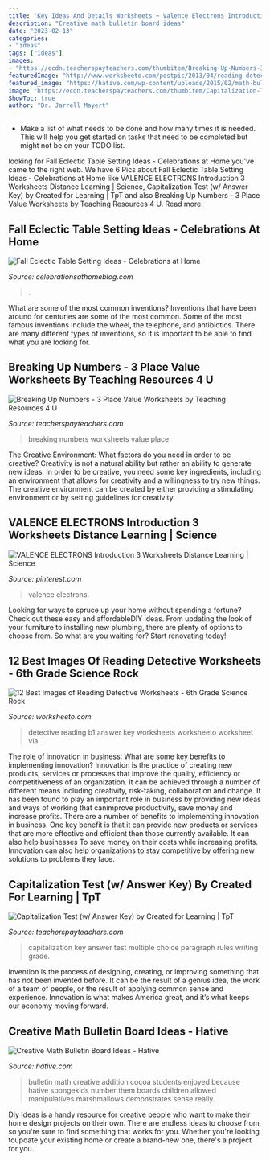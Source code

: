 ```yaml
---
title: "Key Ideas And Details Worksheets ~ Valence Electrons Introduction 3 Worksheets Distance Learning"
description: "Creative math bulletin board ideas"
date: "2023-02-13"
categories:
- "ideas"
tags: ["ideas"]
images:
- "https://ecdn.teacherspayteachers.com/thumbitem/Breaking-Up-Numbers-3-Place-Value-Worksheets-4856430-1568058131/original-4856430-1.jpg"
featuredImage: "http://www.worksheeto.com/postpic/2013/04/reading-detective-b1-answer-key_345064.jpg"
featured_image: "https://hative.com/wp-content/uploads/2015/02/math-bulletin-board-ideas/6-math-bulletin-board.jpg"
image: "https://ecdn.teacherspayteachers.com/thumbitem/Capitalization-Test-w-Answer-Key-1470924853/original-413160-3.jpg"
ShowToc: true
author: "Dr. Jarrell Mayert"
---
```



- Make a list of what needs to be done and how many times it is needed. This will help you get started on tasks that need to be completed but might not be on your TODO list.

	

		
looking for Fall Eclectic Table Setting Ideas - Celebrations at Home you've came to the right web. We have 6 Pics about Fall Eclectic Table Setting Ideas - Celebrations at Home like VALENCE ELECTRONS Introduction 3 Worksheets Distance Learning | Science, Capitalization Test (w/ Answer Key) by Created for Learning | TpT and also Breaking Up Numbers - 3 Place Value Worksheets by Teaching Resources 4 U. Read more:
		
    
## Fall Eclectic Table Setting Ideas - Celebrations At Home

<img loading=lazy src="https://celebrationsathomeblog.com/wp-content/uploads/2011/11/fall-table-setting-ideas-2.jpg" onerror="this.onerror=null;this.src='https://tse4.mm.bing.net/th?id=OIP.UBmNEwfsXxmDV71RSZRFLwHaKh&amp;pid=15.1';" alt="Fall Eclectic Table Setting Ideas - Celebrations at Home">

_Source: celebrationsathomeblog.com_

>. 

	

What are some of the most common inventions?
Inventions that have been around for centuries are some of the most common. Some of the most famous inventions include the wheel, the telephone, and antibiotics. There are many different types of inventions, so it is important to be able to find what you are looking for.

    
## Breaking Up Numbers - 3 Place Value Worksheets By Teaching Resources 4 U

<img loading=lazy src="https://ecdn.teacherspayteachers.com/thumbitem/Breaking-Up-Numbers-3-Place-Value-Worksheets-4856430-1568058131/original-4856430-1.jpg" onerror="this.onerror=null;this.src='https://tse2.mm.bing.net/th?id=OIP.eROYZ-aYb1xDl9c21jpa6gAAAA&amp;pid=15.1';" alt="Breaking Up Numbers - 3 Place Value Worksheets by Teaching Resources 4 U">

_Source: teacherspayteachers.com_

>breaking numbers worksheets value place. 

	

The Creative Environment: What factors do you need in order to be creative?
Creativity is not a natural ability but rather an ability to generate new ideas. In order to be creative, you need some key ingredients, including an environment that allows for creativity and a willingness to try new things. The creative environment can be created by either providing a stimulating environment or by setting guidelines for creativity.

    
## VALENCE ELECTRONS Introduction 3 Worksheets Distance Learning | Science

<img loading=lazy src="https://i.pinimg.com/736x/58/68/90/586890ea860e3caa6e7cd924af64d78a.jpg" onerror="this.onerror=null;this.src='https://tse3.mm.bing.net/th?id=OIP._ZKs-C_SudDH0CXRkUETfgHaLF&amp;pid=15.1';" alt="VALENCE ELECTRONS Introduction 3 Worksheets Distance Learning | Science">

_Source: pinterest.com_

>valence electrons. 

	

Looking for ways to spruce up your home without spending a fortune? Check out these easy and affordableDIY ideas. From updating the look of your furniture to installing new plumbing, there are plenty of options to choose from. So what are you waiting for? Start renovating today!

    
## 12 Best Images Of Reading Detective Worksheets - 6th Grade Science Rock

<img loading=lazy src="http://www.worksheeto.com/postpic/2013/04/reading-detective-b1-answer-key_345064.jpg" onerror="this.onerror=null;this.src='https://tse2.mm.bing.net/th?id=OIP.7gFzPnmzt5gV35DpLUYoBQHaKo&amp;pid=15.1';" alt="12 Best Images of Reading Detective Worksheets - 6th Grade Science Rock">

_Source: worksheeto.com_

>detective reading b1 answer key worksheets worksheeto worksheet via. 

	

The role of innovation in business: What are some key benefits to implementing innovation?
Innovation is the practice of creating new products, services or processes that improve the quality, efficiency or competitiveness of an organization. It can be achieved through a number of different means including creativity, risk-taking, collaboration and change. It has been found to play an important role in business by providing new ideas and ways of working that canimprove productivity, save money and increase profits.
There are a number of benefits to implementing innovation in business. One key benefit is that it can provide new products or services that are more effective and efficient than those currently available. It can also help businesses To save money on their costs while increasing profits. Innovation can also help organizations to stay competitive by offering new solutions to problems they face.

    
## Capitalization Test (w/ Answer Key) By Created For Learning | TpT

<img loading=lazy src="https://ecdn.teacherspayteachers.com/thumbitem/Capitalization-Test-w-Answer-Key-1470924853/original-413160-3.jpg" onerror="this.onerror=null;this.src='https://tse2.mm.bing.net/th?id=OIP.DtToUPEBbLWDDir7utX3CAAAAA&amp;pid=15.1';" alt="Capitalization Test (w/ Answer Key) by Created for Learning | TpT">

_Source: teacherspayteachers.com_

>capitalization key answer test multiple choice paragraph rules writing grade. 

	

Invention is the process of designing, creating, or improving something that has not been invented before. It can be the result of a genius idea, the work of a team of people, or the result of applying common sense and experience. Innovation is what makes America great, and it’s what keeps our economy moving forward.

    
## Creative Math Bulletin Board Ideas - Hative

<img loading=lazy src="https://hative.com/wp-content/uploads/2015/02/math-bulletin-board-ideas/6-math-bulletin-board.jpg" onerror="this.onerror=null;this.src='https://tse1.mm.bing.net/th?id=OIP.Q7ukzHnz-hU03QlSrLBkuwHaOU&amp;pid=15.1';" alt="Creative Math Bulletin Board Ideas - Hative">

_Source: hative.com_

>bulletin math creative addition cocoa students enjoyed because hative spongekids number them boards children allowed manipulatives marshmallows demonstrates sense really. 

	

Diy Ideas is a handy resource for creative people who want to make their home design projects on their own. There are endless ideas to choose from, so you're sure to find something that works for you. Whether you're looking toupdate your existing home or create a brand-new one, there's a project for you.

